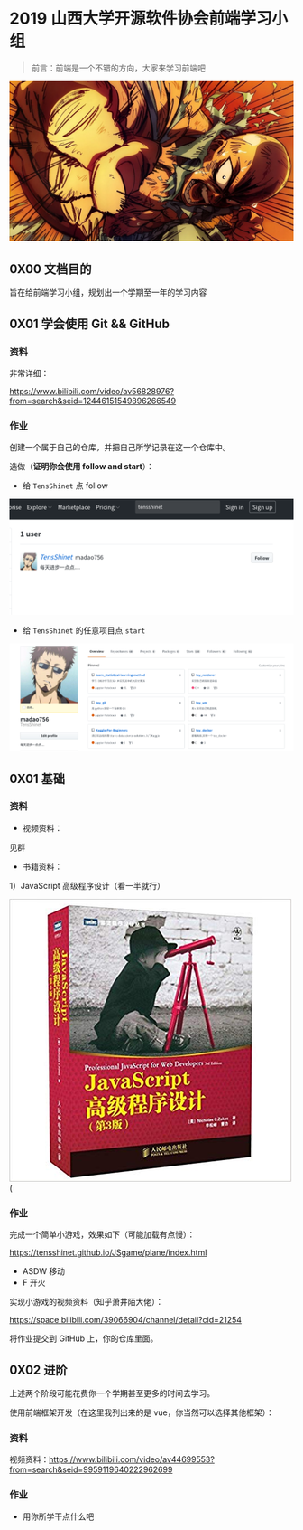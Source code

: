 # 2019 山西大学开源软件协会前端学习小组



> 前言：前端是一个不错的方向，大家来学习前端吧



![](./images/gan.png)





## 0X00 文档目的



旨在给前端学习小组，规划出一个学期至一年的学习内容



## 0X01 学会使用 Git && GitHub



### 资料



非常详细：



https://www.bilibili.com/video/av56828976?from=search&seid=12446151549896266549





### 作业



创建一个属于自己的仓库，并把自己所学记录在这一个仓库中。



选做（**证明你会使用 follow and start**）：



+ 给 `TensShinet` 点 follow



![](./images/follow.png)



+ 给 `TensShinet` 的任意项目点 `start`



![](./images/start.png)





## 0X01 基础



### 资料



+ 视频资料：

见群



+ 书籍资料：



1）JavaScript 高级程序设计（看一半就行）

![](./images/js_book.jpg)(







### 作业



完成一个简单小游戏，效果如下（可能加载有点慢）：

https://tensshinet.github.io/JSgame/plane/index.html



+ ASDW 移动
+ F 开火



实现小游戏的视频资料（知乎萧井陌大佬）：

https://space.bilibili.com/39066904/channel/detail?cid=21254





将作业提交到 GitHub 上，你的仓库里面。



## 0X02 进阶



上述两个阶段可能花费你一个学期甚至更多的时间去学习。



使用前端框架开发（在这里我列出来的是 vue，你当然可以选择其他框架）：



### 资料



视频资料：https://www.bilibili.com/video/av44699553?from=search&seid=9959119640222962699



### 作业



+ 用你所学干点什么吧



















